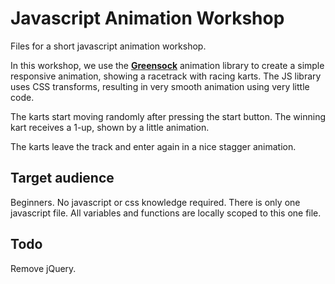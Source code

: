 # Javascript Animation Workshop
Files for a short javascript animation workshop. 

In this workshop, we use the [**Greensock**](https://www.greensock.com) animation library to create a simple
responsive animation, showing a racetrack with racing karts.
The JS library uses CSS transforms, resulting in very smooth animation using very little code.

The karts start moving randomly after pressing the start button.
The winning kart receives a 1-up, shown by a little animation.

The karts leave the track and enter again in a nice stagger animation.

## Target audience
Beginners. No javascript or css knowledge required.
There is only one javascript file. All variables and functions are locally scoped to this one file.

## Todo
Remove jQuery.
